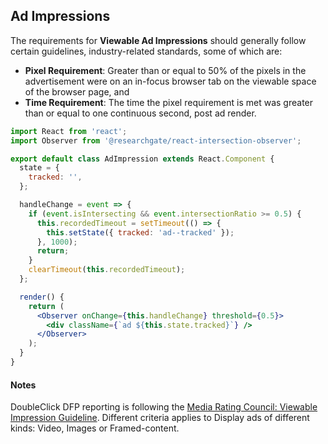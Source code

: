 ## Ad Impressions

The requirements for **Viewable Ad Impressions** should generally follow certain guidelines, industry-related standards, some of which are:

* __Pixel Requirement__: Greater than or equal to 50% of the pixels in the
advertisement were on an in-focus browser tab on the viewable space of
the browser page, and
* __Time Requirement__: The time the pixel requirement is met was greater
than or equal to one continuous second, post ad render.

```jsx
import React from 'react';
import Observer from '@researchgate/react-intersection-observer';

export default class AdImpression extends React.Component {
  state = {
    tracked: '',
  };

  handleChange = event => {
    if (event.isIntersecting && event.intersectionRatio >= 0.5) {
      this.recordedTimeout = setTimeout(() => {
        this.setState({ tracked: 'ad--tracked' });
      }, 1000);
      return;
    }
    clearTimeout(this.recordedTimeout);
  };

  render() {
    return (
      <Observer onChange={this.handleChange} threshold={0.5}>
        <div className={`ad ${this.state.tracked}`} />
      </Observer>
    );
  }
}
```
#### Notes

DoubleClick DFP reporting is following the [Media Rating Council: Viewable Impression Guideline](http://www.mediaratingcouncil.org/063014%20Viewable%20Ad%20Impression%20Guideline_Final.pdf). Different criteria applies to Display ads of different kinds: Video, Images or Framed-content.